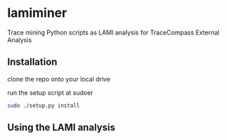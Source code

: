 # lamiminer
Trace mining Python scripts as LAMI analysis for TraceCompass External Analysis 
## Installation
clone the repo onto your local drive

run the setup script at sudoer

```bash
sudo ./setup.py install
```

## Using the LAMI analysis

